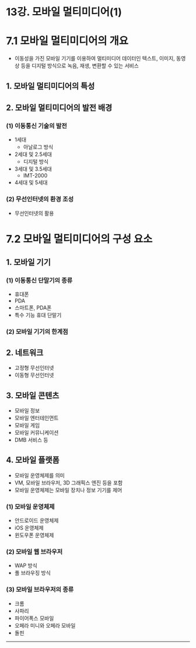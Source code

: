 # 13강. 모바일 멀티미디어(1)

# 7.1 모바일 멀티미디어의 개요
* 이동성을 가진 모바일 기기를 이용하여 멀티미디어 데이터인 텍스트, 이미지, 동영상 등을 디지털 방식으로 녹음, 재생, 변환할 수 있는 서비스

## 1. 모바일 멀티미디어의 특성

## 2. 모바일 멀티미디어의 발전 배경

### (1) 이동통신 기술의 발전
* 1세대
  * 아날로그 방식
* 2세대 및 2.5세대
  * 디지털 방식
* 3세대 및 3.5세대
  * IMT-2000
* 4세대 및 5세대

### (2) 무선인터넷의 환경 조성
* 무선인터넷의 활용

# 7.2 모바일 멀티미디어의 구성 요소

## 1. 모바일 기기

### (1) 이동통신 단말기의 종류
* 휴대폰
* PDA 
* 스마트폰, PDA폰
* 특수 기능 휴대 단말기

### (2) 모바일 기기의 한계점

## 2. 네트워크
* 고정형 무선인터넷 
* 이동형 무선인터넷

## 3. 모바일 콘텐츠
* 모바일 정보
* 모바일 엔터테인먼트
* 모바일 게임
* 모바일 커뮤니케이션
* DMB 서비스 등

## 4. 모바일 플랫폼
* 모바일 운영체제를 의미
* VM, 모바일 브라우저, 3D 그래픽스 엔진 등을 포함
* 모바일 운영체제는 모바일 장치나 정보 기기를 제어

### (1) 모바일 운영체제
* 안드로이드 운영체제
* iOS 운영체제
* 윈도우폰 운영체제

### (2) 모바일 웹 브라우저
* WAP 방식
* 풀 브라우징 방식

### (3) 모바일 브라우저의 종류
* 크롬
* 사파리
* 파이어폭스 모바일
* 오페라 미니와 오페라 모바일
* 돌핀

---
